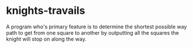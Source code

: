 # knights-travails
A program who's primary feature is to determine the shortest possible way path to get from one square to another by outputting all the squares the knight will stop on along the way.

